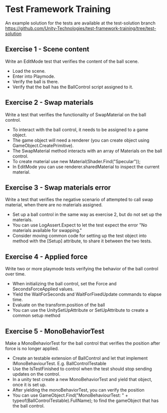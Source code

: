 # Test Framework Training
An example solution for the tests are available at the test-solution branch https://github.com/Unity-Technologies/test-framework-training/tree/test-solution

## Exercise 1 - Scene content

Write an EditMode test that verifies the content of the ball scene.
* Load the scene.
* Enter into Playmode.
* Verify the ball is there.
* Verify that the ball has the BallControl script assigned to it.

## Exercise 2 - Swap materials

Write a test that verifies the functionality of SwapMaterial on the ball control.
* To interact with the ball control, it needs to be assigned to a game object.
* The game object will need a renderer (you can create object using GameObject.CreatePrimitive).
* The SwapMaterial method interacts with an array of Materials on the ball control.
* To create material use new Material(Shader.Find("Specular"));
* In EditMode you can use renderer.sharedMaterial to inspect the current material.

## Exercise 3 - Swap materials error

Write a test that verifies the negative scenario of attempted to call swap material, when there are no materials assigned.
* Set up a ball control in the same way as exercise 2, but do not set up the materials.
* You can use LogAssert.Expect to let the test expect the error "No materials available for swapping."
* Consider moving common code for setting up the test object into method with the [Setup] attribute, to share it between the two tests.

## Exercise 4 - Applied force

Write two or more playmode tests verifying the behavior of the ball control over time.
* When initializing the ball control, set the Force and SecondsForceApplied values.
* Yield the WaitForSeconds and WaitForFixedUpdate commands to elapse time.
* Evaluate on the transform.position of the ball
* You can use the UnitySetUpAttribute or SetUpAttribute to create a common setup method

## Exercise 5 - MonoBehaviorTest

Make a MonoBehaviorTest for the ball control that verifies the position after force is no longer applied.
* Create an testable extension of BallControl and let that implement IMonoBehaviourTest. E.g. BallControlTestable
* Use the IsTestFinished to control when the test should stop sending updates on the control.
* In a unity test create a new MonoBehaviorTest<BallControlTestable> and yield that object, once it is set up.
* After yielding the monoBehaviorTest, you can verify the position
* You can use GameObject.Find("MonoBehaviourTest: " + typeof(BallControlTestable).FullName); to find the gameObject that has the ball control.
